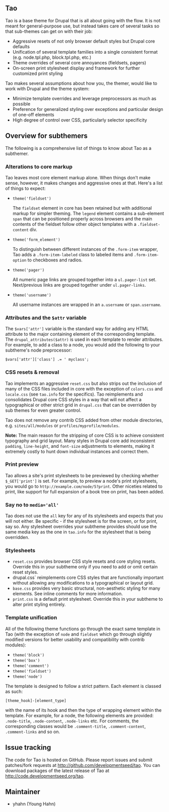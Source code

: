 Tao
---
Tao is a base theme for Drupal that is all about going with the flow. It is not
meant for general-purpose use, but instead takes care of several tasks so that
sub-themes can get on with their job:

- Aggressive resets of not only browser default styles but Drupal core defaults
- Unification of several template families into a single consistent format (e.g.
node.tpl.php, block.tpl.php, etc.)
- Theme overrides of several core annoyances (fieldsets, pagers)
- On-screen print stylesheet display and framework for further customized print
styling

Tao makes several assumptions about how you, the themer, would like to work with
Drupal and the theme system:

- Minimize template overrides and leverage preprocessors as much as possible
- Preference for generalized styling over exceptions and particular design of
one-off elements
- High degree of control over CSS, particularly selector specificity


Overview for subthemers
-----------------------
The following is a comprehensive list of things to know about Tao as a
subthemer.


### Alterations to core markup

Tao leaves most core element markup alone. When things don't make sense,
however, it makes changes and aggressive ones at that. Here's a list of things
to expect:

- `theme('fieldset')`

  The `fieldset` element in core has been retained but with additional markup
for simpler theming. The `legend` element contains a sub-element `span` that
can be positioned properly across browsers and the main contents of the
fieldset follow other object templates with a `.fieldset-content` div.

- `theme('form_element')`

  To distinguish between different instances of the `.form-item` wrapper, Tao
adds a `.form-item-labeled` class to labeled items and `.form-item-option` to
checkboxes and radios.

- `theme('pager')`

  All numeric page links are grouped together into a `ul.pager-list` set.
Next/previous links are grouped together under `ul.pager-links`.

- `theme('username')`

  All username instances are wrapped in an `a.username` or `span.username`.


### Attributes and the `$attr` variable

  The `$vars['attr']` variable is the standard way for adding any HTML attribute
to the major containing element of the corresponding template. The
`drupal_attributes($attr)` is used in each template to render attributes. For
example, to add a class to a node, you would add the following to your
subtheme's node preprocessor:

    $vars['attr']['class'] .= ' myclass';


### CSS resets & removal

Tao implements an aggressive `reset.css` but also strips out the inclusion of
many of the CSS files included in core with the exception of `colors.css` and
`locale.css` (see `tao.info` for the specifics). Tao reimplements and
consolidates Drupal core CSS styles in a way that will not affect a
typographical or other strict grid in `drupal.css` that can be overridden by
sub themes for even greater control.

Tao does not remove any contrib CSS added from other module directories, e.g.
`sites/all/modules` or `profiles/myprofile/modules`.

**Note:** The main reason for the stripping of core CSS is to achieve consistent
typography and grid layout. Many styles in Drupal core add inconsistent
`padding`, `line-height`, and `font-size` adjustments to elements, making it
extremely costly to hunt down individual instances and correct them.


### Print preview

Tao allows a site's print stylesheets to be previewed by checking whether
`$_GET['print']` is set. For example, to preview a node's print stylesheets, you
would go to `http://example.com/node/5?print`. Other niceties related to print,
like support for full expansion of a book tree on print, has been added.


### Say no to `media='all'`

Tao does not use the `all` key for any of its stylesheets and expects that you
will not either. Be specific - if the stylesheet is for the screen, or for
print, say so. Any stylesheet overrides your subtheme provides should use the
same media key as the one in `tao.info` for the stylesheet that is being
overridden.


### Stylesheets

- `reset.css` provides browser CSS style resets and core styling resets.
Override this in your subtheme only if you need to add or omit certain reset
styles.
- drupal.css` reimplements core CSS styles that are functionally important
without allowing any modifications to a typographical or layout grid.
- `base.css` provides very basic structural, non-aesthetic styling for many
elements. See inline comments for more information.
- `print.css` is a default print stylesheet. Override this in your subtheme to
alter print styling entirely.


### Template unification

All of the following theme functions go through the exact same template in Tao
(with the exception of `node` and `fieldset` which go through slightly modified
versions for better usability and compatibility with contrib modules):

- `theme('block')`
- `theme('box')`
- `theme('comment')`
- `theme('fieldset')`
- `theme('node')`

The template is designed to follow a strict pattern. Each element is classed as
such:

    [theme_hook]-[element_type]

with the name of its hook and then the type of wrapping element within the
template. For example, for a node, the following elements are provided:
`.node-title`, `.node-content`, `.node-links` etc. For comments, the
corresponding classes would be `.comment-title`, `.comment-content`,
`.comment-links` and so on.


Issue tracking
--------------
The code for Tao is hosted on GitHub. Please report issues and submit
patches/fork requests at http://github.com/developmentseed/tao. You can download
packages of the latest release of Tao at http://code.developmentseed.org/tao.


Maintainer
----------
- yhahn (Young Hahn)
